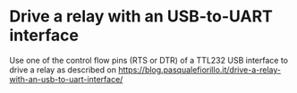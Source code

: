 # Drive a relay with an USB-to-UART interface

Use one of the control flow pins (RTS or DTR) of a TTL232 USB interface to drive a relay as described on https://blog.pasqualefiorillo.it/drive-a-relay-with-an-usb-to-uart-interface/

